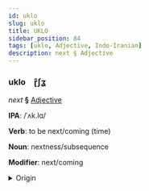 ```yaml
---
id: uklo
slug: uklo
title: UKLO
sidebar_position: 84
tags: [uklo, Adjective, Indo-Iranian]
description: next § Adjective
---
```


### uklo&emsp;<span kind="abugida">ɽ̑ʃʓ</span>

*next* **§** [Adjective](../../tags/Adjective)

**IPA**: /ˈʌk.lɑ/

**Verb**: to be next/coming (time)

**Noun**: nextness/subsequence

**Modifier**: next/coming

<details>
    <summary>Origin</summary>
    Hindi अगला aglā [əɡ.l̪äː]<br/>
    <em>Indo-Iranian Language Family</em>
</details>